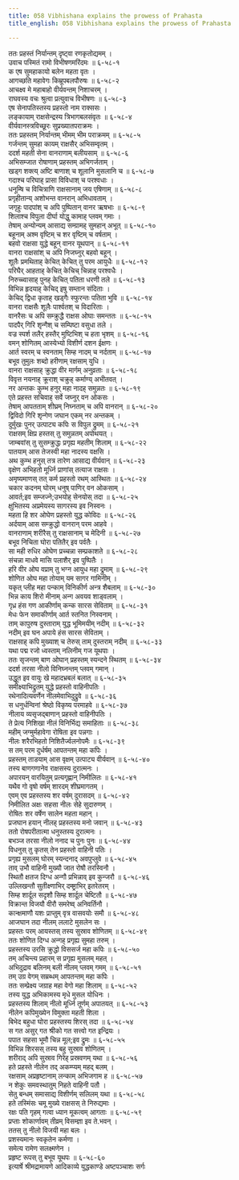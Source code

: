 ```yaml
---
title: 058 Vibhishana explains the prowess of Prahasta
title_english: 058 Vibhishana explains the prowess of Prahasta

---
```


<div class="audioEmbed"  caption="श्रीराम-हरिसीताराममूर्ति-घनपाठिभ्यां वचनम्" src="https://archive.org/download/Ramayana-recitation-Sriram-harisItArAmamUrti-Ghanapaati-v2/Kanda_6/Kanda_6_YK-058-Vibhishana_explains_the_prowess_of_Prahasta_0.mp3"></div>

ततः प्रहस्तं निर्यान्तम् दृष्ट्वा रणकृतोद्यमम् ।  
उवाच पस्मितं रामो विभीषणमरिंदमः ॥ ६-५८-१  
क एष सुमहाकायो बलेन महता वृतः ।  
आगच्छति महावेगः किम्रूपबलपौरुषः ॥ ६-५८-२  
आचक्ष्व मे महाबाहो वीर्यवन्तम् निशाचरम् ।  
राघवस्य वचः श्रुत्वा प्रत्युवाच विभीषणः ॥ ६-५८-३  
एष सेनापतिस्तस्य प्रहस्तो नाम राक्ससः ।  
लङ्कायाम् राक्षसेन्द्रस्य त्रिभागबलसंवृतः ॥ ६-५८-४  
वीर्यवानस्त्रविच्छूरः सुप्रख्यातपराक्रमः ।  
ततः प्रहस्तम् निर्यान्तम् भीमम् भीम पराक्रमम् ॥ ६-५८-५  
गर्जन्तम् सुमहा कायम् राक्षसैर् अभिसम्वृतम् ।  
ददर्श महती सेना वानराणाम् बलीयसाम् ॥ ६-५८-६  
अभिसम्जात रोषाणाम् प्रहस्तम् अभिगर्जताम् ।  
खड्ग शक्त्य् अष्टि बाणाश् च शूलानि मुसलानि च ॥ ६-५८-७  
गदाश्च परिघाह् प्रासा विविधाश् च परश्वधाः ।  
धनूम्षि च विचित्राणि राक्षसानाम् जय एषिणाम् ॥ ६-५८-८  
प्रगृहीतान्य् अशोभन्त वानरान् अभिधावताम् ।  
जगृहुः पादपांश् च अपि पुष्पितान् वानर ऋषभाः ॥ ६-५८-९  
शिलाश्च विपुला दीर्घा योद्धु कामाह् प्लवम् गमाः ।  
तेषाम् अन्योन्यम् आसाद्य सम्ग्रामह् सुमहान् अभूत् ॥ ६-५८-१०  
बहूनाम् अश्म वृष्टिम् च शर वृष्टिम् च वर्षताम् ।  
बहवो राक्षसा युद्धे बहून् वानर यूथपान् ॥ ६-५८-११  
वानरा राक्षसांश् च अपि निजघ्नुर् बहवो बहून् ।  
शूलैः प्रमथिताह् केचित् केचित् तु परम आयुधैः ॥ ६-५८-१२  
परिघैर् आहताह् केचित् केचिच् चिन्नाह् परश्वधैः ।  
निरुच्च्वासाह् पुनह् केचित् पतिता धरणी तले ॥ ६-५८-१३  
विभिन्न हृदयाह् केचिद् इषु सम्तान संदिताः ।  
केचिद् द्विधा कृताह् खड्गैः स्फुरन्तः पतिता भुवि ॥ ६-५८-१४  
वानरा राक्षसैः शूलैः पार्श्वतश् च विदारिताः ।  
वानरैसः च अपि सम्क्रुद्धै राक्षस ओघाः समन्ततः ॥ ६-५८-१५  
पादपैर् गिरि शृन्गैश् च सम्पिष्टा वसुधा तले ।  
वज्र स्पर्श तलैर् हस्तैर् मुष्टिभिश् च हता भृशम् ॥ ६-५८-१६  
वमन् शोणितम् आस्येभ्यो विशीर्ण दशन ईक्षणः ।  
आर्त स्वरम् च स्वनताम् सिम्ह नादम् च नर्दताम् ॥ ६-५८-१७  
बभूव तुमुलः शब्दो हरीणाम् रक्षसाम् युधि ।  
वानरा राक्षसाह् क्रुद्धा वीर मार्गम् अनुव्रताः ॥ ६-५८-१८  
विवृत्त नयनाह् क्रूराश् चक्रुह् कर्माण्य् अभीतवत् ।  
नर अन्तकः कुम्भ हनुर् महा नादह् समुन्नतः ॥ ६-५८-१९  
एते प्रहस्त सचिवाह् सर्वे जघ्नुर् वन ओकसः ।  
तेषाम् आपतताम् शीघ्रम् निघ्नताम् च अपि वानरान् ॥ ६-५८-२०  
द्विविदो गिरि शृन्गेण जघान एकम् नर अन्तकम् ।  
दुर्मुखः पुनर् उत्पाट्य कपिः स विपुल द्रुमम् ॥ ६-५८-२१  
राक्षसम् क्षिप्र हस्तस् तु समुन्नतम् अपोथयत् ।  
जाम्बवांस् तु सुसम्क्रुद्धः प्रगृह्य महतीम् शिलाम् ॥ ६-५८-२२  
पातयाम् आस तेजस्वी महा नादस्य वक्षसि ।  
अथ कुम्भ हनुस् तत्र तारेण आसाद्य वीर्यवान् ॥ ६-५८-२३  
वृक्षेण अभिहतो मूर्ध्नि प्राणांस् तत्याज राक्षसः ।  
अमृष्यमाणस् तत् कर्म प्रहस्तो रथम् आस्थितः ॥ ६-५८-२४  
चकार कदनम् घोरम् धनुष् पाणिर् वन ओकसाम् ।  
आवर्त;इव सम्जज्ने;उभयोह् सेनयोस् तदा ॥ ६-५८-२५  
क्षुभितस्य अप्रमेयस्य सागरस्य इव निस्वनः ।  
महता हि शर ओघेण प्रहस्तो युद्ध कोविदः ॥ ६-५८-२६  
अर्दयाम् आस सम्क्रुद्धो वानरान् परम आहवे ।  
वानराणाम् शरीरैस् तु राक्षसानाम् च मेदिनी ॥ ६-५८-२७  
बभूव निचिता घोरा पतितैर् इव पर्वतैः ।  
सा मही रुधिर ओघेण प्रच्चन्ना सम्प्रकाशते ॥ ६-५८-२८  
संचन्ना माधवे मासि पलाशैर् इव पुष्पितैः ।  
हरि वीर ओघ वप्राम् तु भग्न आयुध महा द्रुमाम् ॥ ६-५८-२९  
शोणित ओघ महा तोयाम् यम सागर गामिनीम् ।  
यकृत् प्लीह महा पन्काम् विनिकीर्ण अन्त्र शैबलाम् ॥ ६-५८-३०  
भिन्न काय शिरो मीनाम् अन्ग अवयव शाड्वलाम् ।  
गृध्र हंस गण आकीर्णाम् कन्क सारस सेविताम् ॥ ६-५८-३१  
मेधः फेन समाकीर्णाम् आर्त स्तनित निस्वनाम् ।  
ताम् कापुरुष दुस्ताराम् युद्ध भूमिमयीम् नदीम् ॥ ६-५८-३२  
नदीम् इव घन अपाये हंस सारस सेविताम् ।  
राक्षसाह् कपि मुख्याश् च तेरुस् ताम् दुस्तराम् नदीम् ॥ ६-५८-३३  
यथा पद्म रजो ध्वस्ताम् नलिनीम् गज यूथपाः ।  
ततः सृजन्तम् बाण ओघान् प्रहस्तम् स्यन्दने स्थितम् ॥ ६-५८-३४  
ददर्श तरसा नीलो विनिघ्नन्तम् प्लवम् गमान् ।  
उद्धूत इव वायुः खे महादभ्रबलं बलात् ॥ ६-५८-३५  
समीक्ष्याभिद्रुतम् युद्धे प्रहस्तो वाहिनीपतिः ।  
रथेनादित्यवर्णेन नीलमेवाभिदुद्रुवे ॥ ६-५८-३६  
स धनुर्धन्विनां श्रेष्ठो विकृष्य परमाहवे ॥ ६-५८-३७  
नीलाय व्यसृजद्बाणान् प्रहस्तो वाहिनीपतिः ।  
ते प्रेत्य निशिखा नीलं विनिर्भिद्य समाहिताः ॥ ६-५८-३८  
महीम् जग्मुर्महावेगा रोषिता इव पन्नगाः ।  
नीलः शरैरभिहतो निशितैर्ज्वलनोपमैः ॥ ६-५८-३९  
स तम् परम दुर्धर्षम् आपतन्तम् महा कपिः ।  
प्रहस्तम् ताडयाम् आस वृक्षम् उत्पाट्य वीर्यवान् ॥ ६-५८-४०  
तस्य बाणगणानेव राक्षसस्य दुरात्मनः ।  
अपारयन् वारयितुम् प्रत्यगृह्णान् निमीलितः ॥ ६-५८-४१  
यथैव गो वृषो वर्षम् शारदम् शीघ्रमागतम् ।  
एवम् एव प्रहस्तस्य शर वर्षम् दुरासदम् ॥ ६-५८-४२  
निमीलित अक्षः सहसा नीलः सेहे सुदारुणम् ।  
रोषितः शर वर्षेण सालेन महता महान् ।  
प्रजघान हयान् नीलह् प्रहस्तस्य मनो जवान् ॥ ६-५८-४३  
ततो रोषपरीतात्मा धनुस्तस्य दुरात्मनः ।  
बभञ्ज तरसा नीलो ननाद च पुनः पुनः ॥ ६-५८-४४  
विधनुस् तु कृतस् तेन प्रहस्तो वाहिनी पतिः ।  
प्रगृह्य मुसलम् घोरम् स्यन्दनाद् अवपुप्लुवे ॥ ६-५८-४५  
ताव् उभौ वाहिनी मुख्यौ जात रोषौ तरस्विनौ ।  
स्थितौ क्षतज दिग्ध अन्गौ प्रभिन्नाव् इव कुन्जरौ ॥ ६-५८-४६  
उल्लिखन्तौ सुतीक्ष्णाभिर् दम्ष्ट्राभिर् इतरेतरम् ।  
सिम्ह शार्दूल सदृशौ सिम्ह शार्दूल चेष्टितौ ॥ ६-५८-४७  
विक्रान्त विजयौ वीरौ समरेष्व् अनिवर्तिनौ ।  
कान्क्षमाणौ यशः प्राप्तुम् वृत्र वासवयोः समौ ॥ ६-५८-४८  
आजघान तदा नीलम् ललाटे मुसलेन सः ।  
प्रहस्तः परम् आयस्तस् तस्य सुस्राव शोणितम् ॥ ६-५८-४९  
ततः शोणित दिग्ध अन्गह् प्रगृह्य सुमहा तरुम् ।  
प्रहस्तस्य उरसि क्रुद्धो विससर्ज महा कपिः ॥ ६-५८-५०  
तम् अचिन्त्य प्रहारम् स प्रगृह्य मुसलम् महत् ।  
अभिदुद्राव बलिनम् बली नीलम् प्लवम् गमम् ॥ ६-५८-५१  
तम् उग्र वेगम् सम्रब्धम् आपतन्तम् महा कपिः ।  
ततः सम्प्रेक्ष्य जग्राह महा वेगो महा शिलाम् ॥ ६-५८-५२  
तस्य युद्ध अभिकामस्य मृधे मुसल योधिनः ।  
प्रहस्तस्य शिलाम् नीलो मूर्ध्नि तूर्णम् अपातयत् ॥ ६-५८-५३  
नीलेन कपिमुख्येन विमुक्ता महती शिला ।  
बिभेद बहुधा घोरा प्रहस्तस्य शिरस् तदा ॥ ६-५८-५४  
स गत असुर् गत श्रीको गत सत्त्वो गत इन्द्रियः ।  
पपात सहसा भूमौ चिन्न मूल;इव द्रुमः ॥ ६-५८-५५  
विभिन्न शिरसस् तस्य बहु सुस्राव शोणितम् ।  
शरीराद् अपि सुस्राव गिरेह् प्रस्रवणम् यथा ॥ ६-५८-५६  
हते प्रहस्ते नीलेन तद् अकम्प्यम् महद् बलम् ।  
रक्षसाम् अप्रहृष्टानाम् लन्काम् अभिजगाम ह ॥ ६-५८-५७  
न शेकुः समवस्थातुम् निहते वाहिनी पतौ ।  
सेतु बन्धम् समासाद्य विशीर्णम् सलिलम् यथा ॥ ६-५८-५८  
हते तस्मिंसः चमू मुख्ये राक्षसस् ते निरुद्यमाः ।  
रक्षः पति गृहम् गत्वा ध्यान मूकत्वम् आगताः ॥ ६-५८-५९  
प्रप्ताः शोकार्णावम् तीव्रम् विसम्ज्ञा इव ते.भवन् ।  
ततस् तु नीलो विजयी महा बलः ।  
प्रशस्यमानः स्वकृतेन कर्मणा ।  
समेत्य रामेण सलक्ष्मणेन ।  
प्रहृष्ट रूपस् तु बभूव यूथपः ॥ ६-५८-६०  
इत्यार्षे श्रीमद्रामायणे आदिकाव्ये युद्धकाण्डे अष्टपञ्चाशः सर्गः